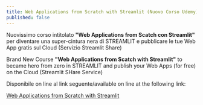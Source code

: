 ```yaml
---
title: Web Applications from Scratch with Streamlit (Nuovo Corso Udemy)
published: false
---
```

Nuovissimo corso intitolato **"Web Applications from Scatch con Streamlit"** per diventare una super-cintura nera di STREAMLIT e pubblicare le tue Web App gratis sul Cloud (Servizio Streamlit Share)

Brand New Course **"Web Applications from Scatch with Streamlit"** to became hero from zero in STREAMLIT and publish your Web Apps (for free) on the Cloud (Streamlit SHare Service)

Disponibile on line al link seguente/available on line at the following link:

[Web Applications from Scratch with Streamlit](https://www.udemy.com/course/web-app-from-scratch-with-streamlit/?referralCode=43AEE09132D5280DB57A "Web Apps from Scratch")
